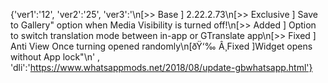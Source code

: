 {'ver1':'12', 'ver2':'25', 'ver3':'\n[>> Base ] 2.22.2.73\n[>> Exclusive ] Save to Gallery" option when Media Visibility is turned off!\n[>> Added ] Option to switch translation mode between in-app or GTranslate app\n[>> Fixed ] Anti View Once turning opened randomly\n[ðŸ‘‰ Â¸Fixed ]Widget opens without App lock"\n' , 'dli':'https://www.whatsappmods.net/2018/08/update-gbwhatsapp.html'}
